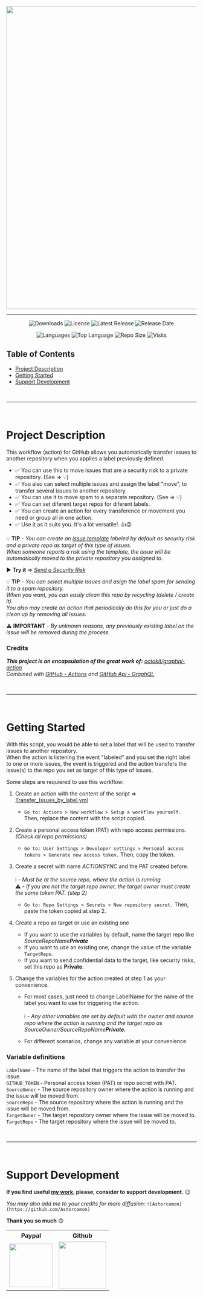 <!--Template repository to create new repositories.
Fill the content whith any you want.-->

<div align="center">
<img width=800 src="https://user-images.githubusercontent.com/67019001/116883513-fb9bef00-ac25-11eb-9db2-86d2fdaf0e68.png"/>
<!--<img width=200 src="https://user-images.githubusercontent.com/67019001/116832951-17b47780-abb7-11eb-9829-588528414ebd.png"/>
<br/><h2>Transfer Issues Labeled With</h2>
<span>Move issues betwen repositories when certain label is used.</span>-->
</div>
<hr/>
<div align="center">
   
<!-- Badges - Replace projectName with the name of the project also, change or add the link-->

![Downloads](https://img.shields.io/github/downloads/Astorcamon/Transfer_Issues_by_Label_Workflow/total)
![License](https://img.shields.io/github/license/Astorcamon/Transfer_Issues_by_Label_Workflow)
![Latest Release](https://img.shields.io/github/v/release/Astorcamon/Transfer_Issues_by_Label_Workflow)
![Release Date](https://img.shields.io/github/release-date/Astorcamon/Transfer_Issues_by_Label_Workflow)
<!-- Tag badges
![Latest Tag](https://img.shields.io/github/v/tag/Astorcamon/Astorcamon)
-->
<!-- Nuget badges
![Nuget Package](https://img.shields.io/nuget/v/:packageName)
![Nuget Package](https://img.shields.io/nuget/dt/:packageName)
-->
![Languages](https://img.shields.io/github/languages/count/Astorcamon/Transfer_Issues_by_Label_Workflow)
![Top Language](https://img.shields.io/github/languages/top/Astorcamon/Transfer_Issues_by_Label_Workflow)
![Repo Size](https://img.shields.io/github/repo-size/Astorcamon/Transfer_Issues_by_Label_Workflow)
![Visits](https://badges.pufler.dev/visits/Astorcamon/Transfer_Issues_by_Label_Workflow)

</div>

## Table of Contents
- [Project Description](#project-description)
- [Getting Started](#getting-started)
- [Support Development](#support-development)

<br/>
<hr/>
<br/>

# Project Description
This workflow (action) for GitHub allows you automatically transfer issues to another repository when you applies a label previously defined.
- ✅ You can use this to move issues that are a security risk to a private repository. (See => 💡)
- ✅ You also can select multiple issues and assign the label "move", to transfer several issues to another repository. 
- ✅ You can use it to move spam to a separate repository. (See => 💡)
- ✅ You can set diferent target repos for diferent labels.
- ✅ You can create an action for every transference or movement you need or group all in one action.
- ✅ Use it as it suits you. It's a lot versatile!. 👍😉

💡 **TIP** - *You can create an [issue template][Issue-template] labeled by default as security risk and a private repo as target of this type of issues. 
<br/>When someone reports a risk using the template, the issue will be automatically moved to the private repository you assigned to.*

▶ **Try it** => *[Send a Security Risk][security-risk-report]*

💡 **TIP** - *You can select multiple issues and asign the label spam for sending it to a spam repository.
<br/>When you want, you can easily clean this repo by recycling (delete / create it).
<br/>You also may create an action that periodically do this for you or just do a clean up by removing all issues.*

⚠ **IMPORTANT** - *By unknown reasons, any previously existing label on the issue will be removed during the process.*

### Credits
***This project is an encapsulation of the great work of:** [octokit/graphql-action](https://github.com/octokit/graphql-action)
<br/>Combined with [GitHub - Actions](https://docs.github.com/en/actions) and [GitHub Api - GraphQL](https://docs.github.com/en/graphql)*

<br/>
<hr/>
<br/>

# Getting Started
With this script, you would be able to set a label that will be used to transfer issues to another repository.
<br/>When the action is listening the event "labeled" and you set the right label to one or more issues, the event is triggered and the action transfers the issue(s) to the repo you set as target of this type of issues.

Some steps are requiered to use this workflow:

1. Create an action with the content of the script => [Transfer_Issues_by_label.yml][Transfer-issues-script]
   - `Go to: Actions > New workflow > Setup a workflow yourself.` Then, replace the content with the script copied.

1. Create a personal access token (PAT) with repo access permissions. *(Check all repo permissions)*
   - `Go to: User Settings > Developer settings > Personal access tokens > Generate new access token.` Then, copy the token.

1. Create a secret with name *ACTIONSYNC* and the PAT created before.
<br/><br/>ℹ - *Must be at the source repo, where the action is running.*
<br/>⚠ - *If you are not the target repo owner, the target owner must create the same token PAT. (step 2)*
   - `Go to: Repo Settings > Secrets > New repository secret.` Then, paste the token copied at step 2.

1. Create a repo as target or use an existing one
   - If you want to use the variables by default, name the target repo like *SourceRepoName**Private***
   - If you want to use an existing one, change the value of the variable `TargetRepo`.
   - If you want to send confidential data to the target, like security risks, set this repo as **Private**.

1. Change the variables for the action created at step 1 as your convenience.
   - For most cases, just need to change LabelName for the name of the label you want to use for triggering the action.
<br/><br/>ℹ - *Any other variables are set by default with the owner and source repo where the action is running and the target repo as SourceOwner/SourceRepoName**Private.***

   - For different scenarios, change any variable at your convenience.

### Variable definitions
 `LabelName` - The name of the label that triggers the action to transfer the issue.
<br/> `GITHUB_TOKEN` - Personal access token (PAT) or repo secret with PAT. 
<br/> `SourceOwner` - The source repository owner where the action is running and the issue will be moved from.
<br/> `SourceRepo` - The source repository where the action is running and the issue will be moved from.
<br/> `TargetOwner` - The target repository owner where the issue will be moved to.
<br/> `TargetRepo` - The target repository where the issue will be moved to.

<br/>
<hr/>
<br/>

# Support Development
**If you find useful [my work](https://github.com/Astorcamon), please, consider to support development.** 😉

*You may also add me to your credits for more diffusion:* `![Astorcamon](https://github.com/Astorcamon)`

**Thank you so much** 😊

<Table>
   <th>Paypal</th>
   <th>Github</th>
  <tr>
    <td><a href="https://www.paypal.com/donate?hosted_button_id=P2C76DEXQEEFQ"><img src="https://img.shields.io/badge/Donate-blue?style=flat&logo=paypal" width="115"/></a></td>
    <td><a href="https://github.com/sponsors/Astorcamon"><img src="https://img.shields.io/badge/Sponsor-404040?style=flat&logo=GitHub-Sponsors" width="125"/></a></td>    
  </tr>
</table>

[issue-template]: https://docs.github.com/en/communities/using-templates-to-encourage-useful-issues-and-pull-requests/manually-creating-a-single-issue-template-for-your-repository
[security-risk-report]: https://github.com/Astorcamon/Transfer_Issues_by_Label_Workflow/issues/new?assignees=Astorcamon&labels=0+Security+Risk&template=05_security_risk.md&title=
[transfer-issues-script]: https://github.com/Astorcamon/Transfer_Issues_by_Label_Workflow/blob/main/.github/workflows/Transfer_Issues_by_Label.yml
